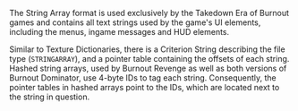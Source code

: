 The String Array format is used exclusively by the Takedown Era of Burnout games and contains all text strings used by the game's UI elements, including the menus, ingame messages and HUD elements.

Similar to Texture Dictionaries, there is a Criterion String describing the file type (`STRINGARRAY`), and a pointer table containing the offsets of each string. Hashed string arrays, used by Burnout Revenge as well as both versions of Burnout Dominator, use 4-byte IDs to tag each string. Consequently, the pointer tables in hashed arrays point to the IDs, which are located next to the string in question.